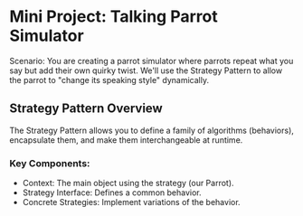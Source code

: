 # Mini Project: Talking Parrot Simulator

Scenario: You are creating a parrot simulator where parrots repeat what you say but add their own quirky twist. 
We'll use the Strategy Pattern to allow the parrot to "change its speaking style" dynamically.

## Strategy Pattern Overview 

The Strategy Pattern allows you to define a family of algorithms (behaviors), encapsulate them, and make them interchangeable at runtime.

### Key Components:

- Context: The main object using the strategy (our Parrot).
- Strategy Interface: Defines a common behavior.
- Concrete Strategies: Implement variations of the behavior.

